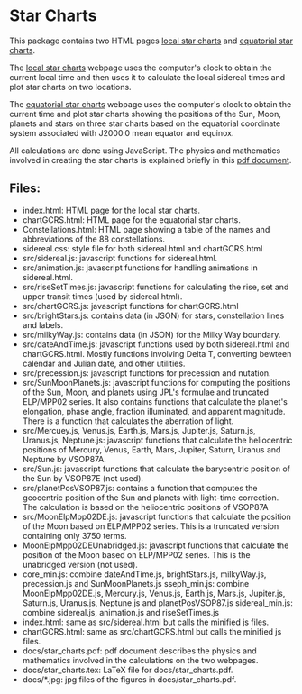 # Star Charts

This package contains two HTML pages [local star charts](https://ytliu0.github.io/starCharts/) and [equatorial star charts](https://ytliu0.github.io/starCharts/chartGCRS_min.html). 

The [local star charts](https://ytliu0.github.io/starCharts/) webpage uses the computer's clock to obtain the current local time and then uses it to calculate the local sidereal times and plot star charts on two locations. 

The [equatorial star charts](https://ytliu0.github.io/starCharts/chartGCRS_min.html) webpage uses the computer's clock to obtain the current time and plot star charts showing the positions of the Sun, Moon, planets and stars on three star charts based on the equatorial coordinate system associated with J2000.0 mean equator and equinox. 

All calculations are done using JavaScript. The physics and mathematics involved in creating the star charts is explained briefly in this [pdf document](https://ytliu0.github.io/starCharts/docs/star_charts.pdf).

## Files:

- index.html: HTML page for the local star charts. 
- chartGCRS.html: HTML page for the equatorial star charts.
- Constellations.html: HTML page showing a table of the names and abbreviations of the 88 constellations.
- sidereal.css: style file for both sidereal.html and chartGCRS.html
- src/sidereal.js: javascript functions for sidereal.html.
- src/animation.js: javascript functions for handling animations in sidereal.html.
- src/riseSetTimes.js: javascript functions for calculating the rise, set and upper transit times (used by sidereal.html).
- src/chartGCRS.js: javascript functions for chartGCRS.html
- src/brightStars.js: contains data (in JSON) for stars, constellation lines and labels.
- src/milkyWay.js: contains data (in JSON) for the Milky Way boundary.
- src/dateAndTime.js: javascript functions used by both sidereal.html and chartGCRS.html. Mostly functions involving Delta T, converting bewteen calendar and Julian date, and other utilities. 
- src/precession.js: javascript functions for precession and nutation.
- src/SunMoonPlanets.js: javascript functions for computing the positions of the Sun, Moon, and planets using JPL's formulae and truncated ELP/MPP02 series. It also contains functions that calculate the planet's elongation, phase angle, fraction illuminated, and apparent magnitude. There is a function that calculates the aberration of light. 
- src/Mercuey.js, Venus.js, Earth.js, Mars.js, Jupiter.js, Saturn.js, Uranus.js, Neptune.js: javascript functions that calculate the heliocentric positions of Mercury, Venus, Earth, Mars, Jupiter, Saturn, Uranus and Neptune by VSOP87A.
- src/Sun.js: javascript functions that calculate the barycentric position of the Sun by VSOP87E (not used).
- src/planetPosVSOP87.js: contains a function that computes the geocentric position of the Sun and planets with light-time correction. The calculation is based on the heliocentric positions of VSOP87A
- src/MoonElpMpp02DE.js: javascript functions that calculate the position of the Moon based on ELP/MPP02 series. This is a truncated version containing only 3750 terms.
- MoonElpMpp02DEUnabridged.js: javascript functions that calculate the position of the Moon based on ELP/MPP02 series. This is the unabridged version (not used).
- core_min.js: combine dateAndTime.js, brightStars.js, milkyWay.js, precession.js and SunMoonPlanets.js
sseph_min.js: combine MoonElpMpp02DE.js, Mercury.js, Venus.js, Earth.js, Mars.js, Jupiter.js, Saturn.js, Uranus.js, Neptune.js and planetPosVSOP87.js
sidereal_min.js: combine sidereal.js, animation.js and riseSetTimes.js
- index.html: same as src/sidereal.html but calls the minified js files.
- chartGCRS.html: same as src/chartGCRS.html but calls the minified js files.
- docs/star_charts.pdf: pdf document describes the physics and mathematics involved in the calculations on the two webpages.
- docs/star_charts.tex: LaTeX file for docs/star_charts.pdf.
- docs/*.jpg: jpg files of the figures in docs/star_charts.pdf.

